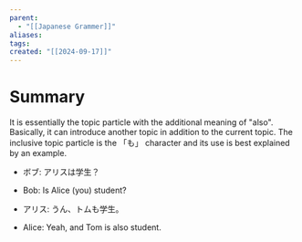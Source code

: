 ```yaml
---
parent:
  - "[[Japanese Grammer]]"
aliases: 
tags: 
created: "[[2024-09-17]]"
---
```

# Summary 
It is essentially the topic particle with the additional meaning of "also". Basically, it can introduce another topic in addition to the current topic. The inclusive topic particle is the 「も」 character and its use is best explained by an example.

- ボブ: アリスは学生？
- Bob: Is Alice (you) student?

- アリス: うん、トムも学生。
- Alice: Yeah, and Tom is also student.
